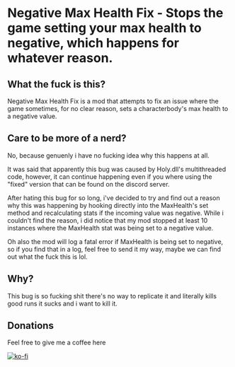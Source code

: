 # Negative Max Health Fix - Stops the game setting your max health to negative, which happens for whatever reason.

## What the fuck is this?

Negative Max Health Fix is a mod that attempts to fix an issue where the game sometimes, for no clear reason, sets a characterbody's max health to a negative value.

## Care to be more of a nerd?

No, because genuenly i have no fucking idea why this happens at all.

It was said that apparently this bug was caused by Holy.dll's multithreaded code, however, it can continue happening even if you where using the "fixed" version that can be found on the discord server.

After hating this bug for so long, i've decided to try and find out a reason why this was happening by hooking directly into the MaxHealth's set method and recalculating stats if the incoming value was negative. While i couldn't find the reason, i did notice that my mod stopped at least 10 instances where the MaxHealth stat was being set to a negative value.

Oh also the mod will log a fatal error if MaxHealth is being set to negative, so if you find that in a log, feel free to send it my way, maybe we can find out what the fuck this is lol.

## Why?

This bug is so fucking shit there's no way to replicate it and literally kills good runs it sucks and i want to kill it.

## Donations

Feel free to give me a coffee here

[![ko-fi](https://media.discordapp.net/attachments/850538397647110145/994431434817273936/SupportNebby.png)](https://ko-fi.com/nebby1999)